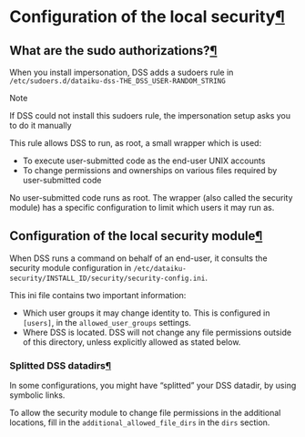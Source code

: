 Configuration of the local security[¶](#configuration-of-the-local-security "Permalink to this heading")
========================================================================================================



What are the sudo authorizations?[¶](#what-are-the-sudo-authorizations "Permalink to this heading")
---------------------------------------------------------------------------------------------------


When you install impersonation, DSS adds a sudoers rule in `/etc/sudoers.d/dataiku-dss-THE_DSS_USER-RANDOM_STRING`



Note


If DSS could not install this sudoers rule, the impersonation setup asks
you to do it manually



This rule allows DSS to run, as root, a small wrapper which is used:


* To execute user\-submitted code as the end\-user UNIX accounts
* To change permissions and ownerships on various files required by user\-submitted code


No user\-submitted code runs as root. The wrapper (also called the security module) has a specific configuration to limit which users it may run as.




Configuration of the local security module[¶](#configuration-of-the-local-security-module "Permalink to this heading")
----------------------------------------------------------------------------------------------------------------------


When DSS runs a command on behalf of an end\-user, it consults the security module configuration in `/etc/dataiku-security/INSTALL_ID/security/security-config.ini`.


This ini file contains two important information:


* Which user groups it may change identity to. This is configured in `[users]`, in the `allowed_user_groups` settings.
* Where DSS is located. DSS will not change any file permissions outside of this directory, unless explicitly allowed as stated below.



### Splitted DSS datadirs[¶](#splitted-dss-datadirs "Permalink to this heading")


In some configurations, you might have “splitted” your DSS datadir, by using symbolic links.


To allow the security module to change file permissions in the additional locations, fill in the `additional_allowed_file_dirs` in the `dirs` section.